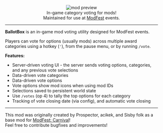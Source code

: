 <!--suppress HtmlDeprecatedTag, XmlDeprecatedElement -->
<center><img alt="mod preview" src="https://cdn.modrinth.com/data/6d6uwdZy/images/48fa24a5a6dd7ca739595827445a951d54d98f8b.png" /></center>

<center>
In-game category voting for mods!<br/>
Maintained for use at <a href="https://modfest.net">ModFest</a> events.
</center>

---

**BallotBox** is an in-game mod voting utility designed for ModFest events.<br/>

Players can vote for options (usually mods) across multiple award categories using a hotkey (`'`), from the pause menu, or by running `/vote`.

**Features:**

- Server-driven voting UI - the server sends voting options, categories, and any previous vote selections
- Data-driven vote categories
- Data-driven vote options
- Vote options show mod icons when using mod IDs
- Selections saved to persistent world state
- Use `/votes` (op 4) to tally the top options for each category
- Tracking of vote closing date (via config), and automatic vote closing

---

This mod was originally created by Prospector, acikek, and Sisby folk as a base mod for [ModFest: Carnival](https://modfest.net/carnival)!<br/>
Feel free to contribute bugfixes and improvements!
